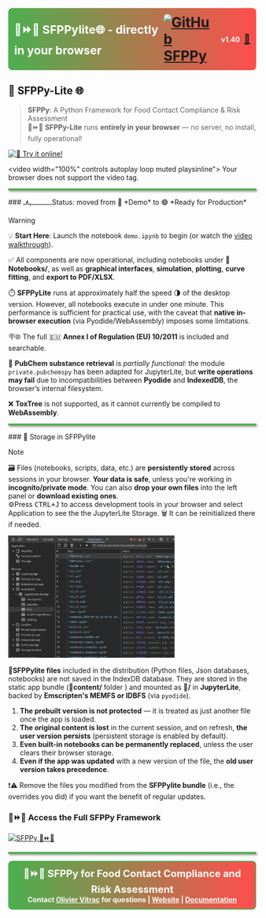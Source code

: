 <div style="border-radius: 8px; padding: 12px; background: linear-gradient(to right, #4CAF50, #FF4D4D); color: white; font-size: 28px; font-weight: bold; display: flex; align-items: center; justify-content: space-between; position: relative;">
  <span><small>🍏⏩🍎 SFPPylite🌐 - directly in your browser</small></span>
  <div style="display: flex; align-items: center; gap: 12px;">
    <a href="https://github.com/ovitrac/SFPPy" target="_blank">
      <img src="https://img.shields.io/badge/GitHub-SFPPy-4CAF50?style=for-the-badge&logo=github"
           alt="GitHub SFPPy" style="border-radius: 8px;">
    </a>
    <div style="display: flex; align-items: center; font-size: 14px; font-weight: bold;">
      <span style="color: white;">v1.40</span>
      <a href="mailto:olivier.vitrac@gmail.com" title="E-mail the author" style="margin-left: 8px; font-size: 20px;">📩</a>
    </div>
  </div>
</div>

## **🐍 SFPPy-Lite 🌐**

> **SFPPy**: A Python Framework for Food Contact Compliance & Risk Assessment  
> 🍏⏩🍎 **SFPPy-Lite** runs **entirely in your browser** — no server, no install, fully operational!



[![🧪 Try it online!](https://img.shields.io/badge/launch-demo-blueviolet?logo=jupyter&style=for-the-badge)](https://ovitrac.github.io/SFPPylite/lab/index.html?path=demo.ipynb)


<video width="100%" controls  autoplay loop muted playsinline">
  <source src="https://github.com/ovitrac/SFPPylite/raw/refs/heads/main/extra/videos/SFPPylite.mp4" type="video/mp4">
  Your browser does not support the video tag.
</video>



<hr style="height: 4px; background-color: #4CAF50; box-shadow: 2px 2px 4px gray; border: none;">
### ـــــــــــــــﮩ٨ـStatus: moved from 🚧 *Demo* to 🟢 *Ready for Production*

> [!WARNING]
>
>
> 💡 **Start Here**: Launch the notebook `demo.ipynb` to begin (or watch the [video walkthrough](https://ovitrac.github.io/SFPPy/SFPPylite_demo.html)).  
>
> ✅ All components are now operational, including notebooks under 📂**Notebooks/**, as well as **graphical interfaces**, **simulation**, **plotting**, **curve fitting**, and **export to PDF/XLSX**.  
>
> ⏱️ **SFPPyLite** runs at approximately half the speed 🌗 of the desktop version. However, all notebooks execute in under one minute. This performance is sufficient for practical use, with the caveat that **native in-browser execution** (via Pyodide/WebAssembly) imposes some limitations.  
>
> 🪧🌐 The full 🇪🇺 **Annex I of Regulation (EU) 10/2011** is included and searchable.  
>
> 🚩 **PubChem substance retrieval** is *partially functional*: the module `private.pubchemspy` has been adapted for JupyterLite, but **write operations may fail** due to incompatibilities between **Pyodide** and **IndexedDB**, the browser’s internal filesystem.  
>
> ❌ **ToxTree** is not supported, as it cannot currently be compiled to **WebAssembly**.  
>
> 


<hr style="height: 4px; background-color: #4CAF50; box-shadow: 2px 2px 4px gray; border: none;">
### 💾 Storage in SFPPylite

> [!NOTE]
>
> 🗃️ Files (notebooks, scripts, data, etc.) are **persistently stored** across sessions in your browser. **Your data is safe**, unless you're working in **incognito/private mode**. You can also **drop your own files** into the left panel or **download existing ones**.  
> ⚙️Press <kbd>CTRL+J</kbd> to access development tools in your browser and select Application to see the the JupyterLite Storage. 🗑️ It can be reinitialized there if needed.
>
> <img src="assets/Screenshot-20250327002643-1448x1062.png" alt="Screenshot-20250327002643-1448x1062" style="zoom: 33%;" />
>
> 🔔**SFPPylite files** included in the distribution (Python files, Json databases, notebooks) are not saved in the IndexDB database.  They are stored in the static app bundle (📂**content/** folder ) and mounted as 📂**/** in **JupyterLite**, backed by **Emscripten's MEMFS or IDBFS** (via `pyodide`).  
>
> 1. **The prebuilt version is not protected** — it is treated as just another file once the app is loaded.
> 2. **The original content is lost** in the current session, and on refresh, **the user version persists** (persistent storage is enabled by default).
> 3. **Even built-in notebooks can be permanently replaced**, unless the user clears their browser storage.
> 4. **Even if the app was updated** with a new version of the file, the **old user version takes precedence**.
>
> ❗⚠️ Remove the files you modified from the **SFPPylite bundle** (i.e., the overrides you did) if you want the benefit of regular updates. 




### 🍏⏩🍎 Access the Full SFPPy Framework

<a href="https://github.com/ovitrac/SFPPy" target="_blank" title="SFPPy – Python Framework for Food Contact Compliance">
  <img src="https://img.shields.io/badge/SFPPy-%F0%9F%8D%8F%E2%8F%A9%F0%9F%8D%8E_PARENT PROJECT-4CAF50?style=for-the-badge&logo=python" alt="SFPPy 🍏⏩🍎">
</a>



<hr style="height: 4px; background-color: #4CAF50; box-shadow: 2px 2px 4px gray; border: none;">

<div style="border: 2px solid #4CAF50; border-radius: 8px; padding: 10px; background: linear-gradient(to right, #4CAF50, #FF4D4D); color: white; text-align: center; font-weight: bold;">
  <span style="font-size: 20px;">🍏⏩🍎 <strong>SFPPy for Food Contact Compliance and Risk Assessment</strong></span><br>
  Contact <a href="mailto:olivier.vitrac@gmail.com" style="color: #fff; text-decoration: underline;">Olivier Vitrac</a> for questions |
  <a href="https://github.com/ovitrac/SFPPy" style="color: #fff; text-decoration: underline;">Website</a> |
  <a href="https://ovitrac.github.io/SFPPy/" style="color: #fff; text-decoration: underline;">Documentation</a>
</div>
